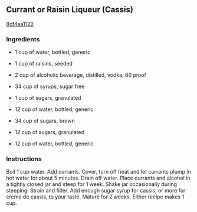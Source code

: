 ## Currant or Raisin Liqueur (Cassis)

[8df4aa1122](http://www.food.com/recipe/currant-or-raisin-liqueur-cassis-5413)

### Ingredients

 - 1 cup of water, bottled, generic

 - 1 cup of raisins, seeded

 - 2 cup of alcoholic beverage, distilled, vodka, 80 proof

 - 34 cup of syrups, sugar free

 - 1 cup of sugars, granulated

 - 12 cup of water, bottled, generic

 - 34 cup of sugars, brown

 - 12 cup of sugars, granulated

 - 12 cup of water, bottled, generic

### Instructions

Boil 1 cup water. Add currants. Cover, turn off heat and let currants plump in hot water for about 5 minutes. Drain off water. Place currants and alcohol in a tightly closed jar and steep for 1 week. Shake jar occasionally during steeping. Strain and filter. Add enough sugar syrup for cassis, or more for creme de cassis, to your taste. Mature for 2 weeks. Either recipe makes 1 cup.